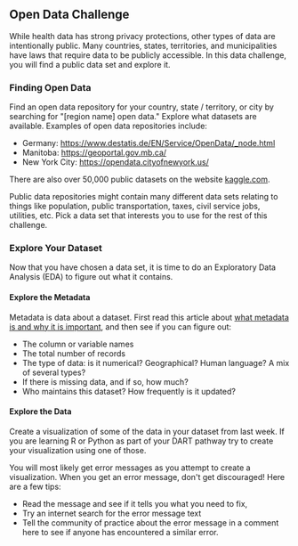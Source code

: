 ## Open Data Challenge

While health data has strong privacy protections, other types of data are intentionally public. Many countries, states, territories, and municipalities have laws that require data to be publicly accessible. In this data challenge, you will find a public data set and explore it.

### Finding Open Data

Find an open data repository for your country, state / territory, or city by searching for "[region name] open data." Explore what datasets are available. Examples of open data repositories include: 
* Germany: <a href=https://www.destatis.de/EN/Service/OpenData/_node.html>https://www.destatis.de/EN/Service/OpenData/_node.html</a> 
* Manitoba: <a href=https://geoportal.gov.mb.ca/>https://geoportal.gov.mb.ca/</a> 
* New York City: <a href=https://opendata.cityofnewyork.us/>https://opendata.cityofnewyork.us/</a> 

There are also over 50,000 public datasets on the website [kaggle.com](https://www.kaggle.com).

Public data repositories might contain many different data sets relating to things like population, public transportation, taxes, civil service jobs, utilities, etc. Pick a data set that interests you to use for the rest of this challenge.


### Explore Your Dataset

Now that you have chosen a data set, it is time to do an Exploratory Data Analysis (EDA) to figure out what it contains.

#### Explore the Metadata
Metadata is data about a dataset. First read this article about [what metadata is and why it is important](https://data.research.cornell.edu/content/writing-metadata), and then see if you can figure out:
* The column or variable names 
* The total number of records 
* The type of data: is it numerical? Geographical? Human language? A mix of several types? 
* If there is missing data, and if so, how much?
* Who maintains this dataset? How frequently is it updated?

#### Explore the Data


Create a visualization of some of the data in your dataset from last week. If you are learning R or Python as part of your DART pathway try to create your visualization using one of those. 

You will most likely get error messages as you attempt to create a visualization. When you get an error message, don't get discouraged! Here are a few tips:
* Read the message and see if it tells you what you need to fix, 
* Try an internet search for the error message text
* Tell the community of practice about the error message in a comment here to see if anyone has encountered a similar error.
